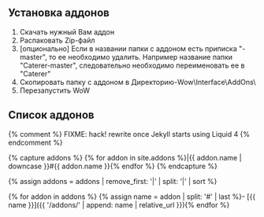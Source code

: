 ## Установка аддонов
1. Скачать нужный Вам аддон
2. Распаковать Zip-файл
3. [опционально] Если в названии папки с аддоном есть приписка "-master", то ее необходимо удалить. Например название папки "Caterer-master", следовательно необходимо переименовать ее в "Caterer"
4. Скопировать папку с аддоном в Директорию-Wow\Interface\AddOns\
5. Перезапустить WoW

## Список аддонов

{% comment %}
  FIXME: hack! rewrite once Jekyll starts using Liquid 4
{% endcomment %}

{% capture addons %}
  {% for addon in site.addons %}|{{ addon.name | downcase }}#{{ addon.name }}{% endfor %}
{% endcapture %}

{% assign addons = addons | remove_first: '|' | split: '|' | sort %}

{% for addon in addons %}
  {% assign name = addon | split: '#' | last %}- [{{ name }}]({{ '/addons/' | append: name | relative_url }}){% endfor %}
